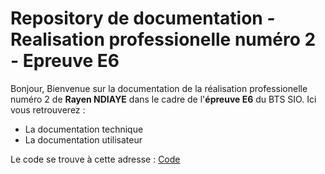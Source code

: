 # Repository de documentation - Realisation professionelle numéro 2 - Epreuve E6

Bonjour,
Bienvenue sur la documentation de la réalisation professionelle numéro 2 de **Rayen NDIAYE** dans le cadre de l'**épreuve E6** du BTS SIO.
Ici vous retrouverez :
- La documentation technique
- La documentation utilisateur

Le code se trouve à cette adresse : [Code](https://github.com/nRayen/Sportify-Companion)
